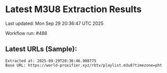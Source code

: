 # Latest M3U8 Extraction Results

Last updated: Mon Sep 29 20:36:47 UTC 2025

Workflow run: #488

## Latest URLs (Sample):
```
Extracted at: 2025-09-29T20:36:46.988775
Base URL: https://world-proxifier.xyz/rbtv/playlist.m3u8?timezone=pht

```

